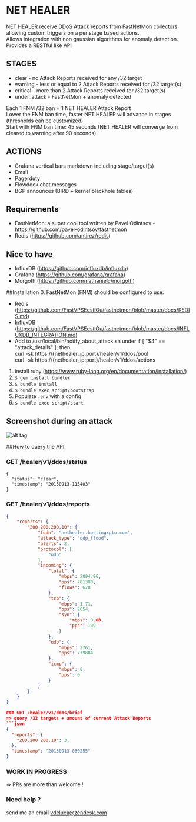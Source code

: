 # NET HEALER 

NET HEALER receive DDoS Attack reports from FastNetMon collectors allowing custom triggers on a per stage based actions.<br>
Allows integration with non gaussian algorithms for anomaly detection.<br>
Provides a RESTful like API

## STAGES
- clear - no Attack Reports received for any /32 target
- warning - less or equal to 2 Attack Reports received for /32 target(s)
- critical - more than 2 Attack Reports received for /32 target(s)
- under_attack - FastNetMon + anomaly detected

Each 1 FNM /32 ban = 1 NET HEALER Attack Report<br>
Lower the FNM ban time, faster NET HEALER will advance in stages (thresholds can be customized)<br>
Start with FNM ban time: 45 seconds (NET HEALER will converge from cleared to warning after 90 seconds)

## ACTIONS
 - Grafana vertical bars markdown including stage/target(s)
 - Email
 - Pagerduty
 - Flowdock chat messages
 - BGP announces (BIRD + kernel blackhole tables)

## Requirements
- FastNetMon: a super cool tool written by Pavel Odintsov - https://github.com/pavel-odintsov/fastnetmon
- Redis (https://github.com/antirez/redis)

## Nice to have
- InfluxDB (https://github.com/influxdb/influxdb)
- Grafana (https://github.com/grafana/grafana)
- Morgoth (https://github.com/nathanielc/morgoth)

##Installation
0. FastNetMon (FNM) should be configured to use:
 - Redis (https://github.com/FastVPSEestiOu/fastnetmon/blob/master/docs/REDIS.md)
 - InfluxDB (https://github.com/FastVPSEestiOu/fastnetmon/blob/master/docs/INFLUXDB_INTEGRATION.md)
 - Add to /usr/local/bin/notify_about_attack.sh under if [ "$4" == "attack_details" ]; then
    <br>curl -sk https://{nethealer_ip:port}/healer/v1/ddos/pool
    <br>curl -sk https://{nethealer_ip:port}/healer/v1/ddos/actions


1. install ruby (https://www.ruby-lang.org/en/documentation/installation/)
2. `$ gem install bundler`
3. `$ bundle install`
4. `$ bundle exec script/bootstrap`
5. Populate `.env` with a config
6. `$ bundle exec script/start`

## Screenshot during an attack
![alt tag](https://raw.githubusercontent.com/zenvdeluca/net_healer/master/extra/nethealer.png)

##How to query the API

### GET /healer/v1/ddos/status
```
{
  "status": "clear",
  "timestamp": "20150913-115403"
}
```

### GET /healer/v1/ddos/reports

```json
{
    "reports": {
        "200.200.200.10": {
            "fqdn": "nethealer.hostingxpto.com",
            "attack_type": "udp_flood",
            "alerts": 2,
            "protocol": [
                "udp"
            ],
            "incoming": {
                "total": {
                    "mbps": 2894.96,
                    "pps": 781380,
                    "flows": 628
                },
                "tcp": {
                    "mbps": 1.71,
                    "pps": 2654,
                    "syn": {
                        "mbps": 0.08,
                        "pps": 109
                    }
                },
                "udp": {
                    "mbps": 2761,
                    "pps": 779884
                },
                "icmp": {
                    "mbps": 0,
                    "pps": 0
                }
            }
        }
    }
}

### GET /healer/v1/ddos/brief 
=> query /32 targets + amount of current Attack Reports
```json
{
  "reports": {
    "200.200.200.10": 3,
  },
  "timestamp": "20150913-030255"
}
```

### WORK IN PROGRESS
=> PRs are more than welcome !

### Need help ?
send me an email vdeluca@zendesk.com
